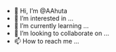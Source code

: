 - 👋 Hi, I’m @AAhuta
- 👀 I’m interested in ...
- 🌱 I’m currently learning ...
- 💞️ I’m looking to collaborate on ...
- 📫 How to reach me ...

<!---
AAhuta/AAhuta is a ✨ special ✨ repository because its `README.md` (this file) appears on your GitHub profile.
You can click the Preview link to take a look at your changes.
--->
